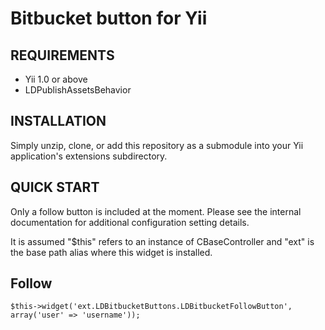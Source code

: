 Bitbucket button for Yii
==================

REQUIREMENTS
------------

- Yii 1.0 or above
- LDPublishAssetsBehavior

INSTALLATION
------------

Simply unzip, clone, or add this repository as a submodule into your Yii application's extensions subdirectory.

QUICK START
-----------

Only a follow button is included at the moment.
Please see the internal documentation for additional configuration setting details.

It is assumed "$this" refers to an instance of CBaseController and "ext" is the base path alias where this widget is installed.

## Follow

	$this->widget('ext.LDBitbucketButtons.LDBitbucketFollowButton', array('user' => 'username'));